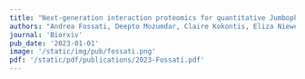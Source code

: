 ```yaml
---
title: "Next-generation interaction proteomics for quantitative Jumbophage-bacteria interaction mapping"
authors: "Andrea Fossati, Deepto Mozumdar, Claire Kokontis, Eliza Nieweglowska, Melissa Mendez, Adrian Pelin, Yuping Li, Baron Guo, Nevan J. Krogan, David A. Agard, Joseph Bondy-Denomy and Danielle L. Swaney"
journal: 'Biorxiv'
pub_date: '2023-01-01'
image: '/static/img/pub/fossati.png'
pdf: '/static/pdf/publications/2023-Fossati.pdf'
---
```

